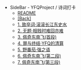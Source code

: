 - SideBar - YFQProject / 诗词打卡
  - [README](./README.md)
  - [[Back]](../README.md)
  - [1. 致卒词·滚滚长江东史水](./1.md)
  - [2. 无题·相贱时难回亦难](./2.md)
  - [3. 佩奇东南飞(首段)](./3.md)
  - [4. 罪与终结·YFQ的清算](./4.md)
  - [5. 野番茄·强之语](./5.md)
  - [6. 佩奇东南飞(第二段)](./6.md)
  - [7. 佩奇东南飞(第三段)](./7.md)

<!--
[]()
-->